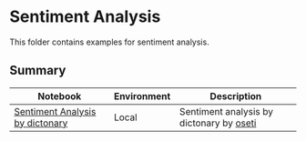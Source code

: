 # Sentiment Analysis

This folder contains examples for sentiment analysis.

## Summary

|Notebook|Environment|Description| 
|---|---|---|
|[Sentiment Analysis by dictonary](oseti_sentiment_analysis.py)|Local| Sentiment analysis by dictonary by [oseti](https://github.com/ikegami-yukino/oseti) |
